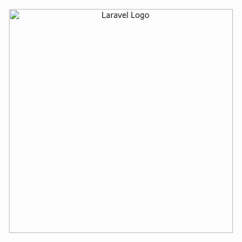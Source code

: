<p align="center"><a href="https://laravel.com" target="_blank"><img src="/storage/app/public/image/default/sci-card-black.png" width="400" alt="Laravel Logo"></a></p>
